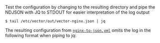 Test the configuration by changing to the resulting directory and pipe the NDJSON with JQ to STDOUT for easier interpretation of the log output

```
$ tail /etc/vector/out/vector-nginx.json | jq
```

The resulting configuration from [`nginx-to-json.yml`](https://github.com/GangGreenTemperTatum/vector/blob/main/config/nginx-to-json.yml) omits the log in the following format when piping to jq:


